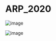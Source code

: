 # ARP_2020

![image](https://github.com/wkcshy123/ARP_2020/blob/master/images/ARP.png)

![image](https://github.com/wkcshy123/ARP_2020/blob/master/images/ARP_fun.png)
